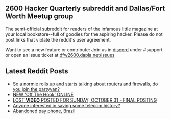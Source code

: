 ## 2600 Hacker Quarterly subreddit and Dallas/Fort Worth Meetup group
The semi-official subreddit for readers of the infamous little magazine at your local bookstore--full of goodies for the aspiring hacker. Please do not post links that violate the reddit's user agreement.

Want to see a new feature or contribute: 
Join us in [discord](https://dfw2600.dapla.net/chat) under #support or open an issue ticket at [dfw2600.dapla.net/issues](https://dfw2600.dapla.net/issues)

## Latest Reddit Posts
<!-- BLOG-POST-LIST:START -->
- [So a normie rolls up and starts talking about routers and firewalls, do you join the partyvan?](https://www.reddit.com/r/2600/comments/qpmndb/so_a_normie_rolls_up_and_starts_talking_about/)
- [NEW 'Off The Hook' ONLINE](https://2600.com/hook/03-11-2021)
- [LOST **VIDEO** POSTED FOR SUNDAY, OCTOBER 31 - FINAL POSTING](https://2600.com/content/lost-video-posted-sunday-october-31-final-posting)
- [Anyone interested in saving some telecom history?](https://www.reddit.com/r/2600/comments/qiylh2/anyone_interested_in_saving_some_telecom_history/)
- [Abandoned pay phone, Brazil](https://www.reddit.com/r/2600/comments/qhcntg/abandoned_pay_phone_brazil/)
<!-- BLOG-POST-LIST:END -->
